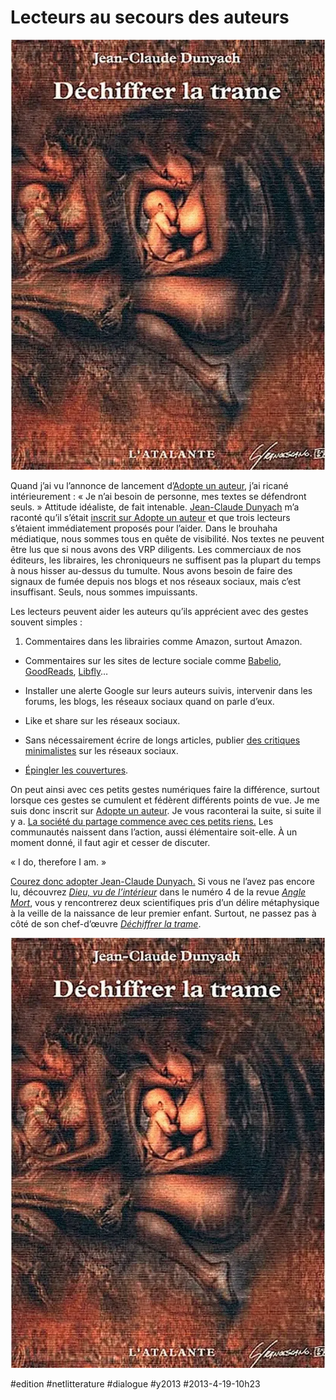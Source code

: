 # Lecteurs au secours des auteurs

![](_i/dunyach1.webp)

Quand j’ai vu l’annonce de lancement d’[Adopte un auteur](http://www.adopteunauteur.fr/thierry-crouzet/), j’ai ricané intérieurement : « Je n’ai besoin de personne, mes textes se défendront seuls. » Attitude idéaliste, de fait intenable.
[Jean-Claude Dunyach](http://www.dunyach.fr) m’a raconté qu’il s’était [inscrit sur Adopte un auteur](http://www.adopteunauteur.fr/jean-claude-dunyach/) et que trois lecteurs s’étaient immédiatement proposés pour l’aider. Dans le brouhaha médiatique, nous sommes tous en quête de visibilité. Nos textes ne peuvent être lus que si nous avons des VRP diligents. Les commerciaux de nos éditeurs, les libraires, les chroniqueurs ne suffisent pas la plupart du temps à nous hisser au-dessus du tumulte. Nous avons besoin de faire des signaux de fumée depuis nos blogs et nos réseaux sociaux, mais c’est insuffisant. Seuls, nous sommes impuissants.

Les lecteurs peuvent aider les auteurs qu’ils apprécient avec des gestes souvent simples :

1. Commentaires dans les librairies comme Amazon, surtout Amazon.

- Commentaires sur les sites de lecture sociale comme [Babelio](http://www.babelio.com/), [GoodReads](http://www.goodreads.com/), [Libfly](http://www.libfly.com/)…

- Installer une alerte Google sur leurs auteurs suivis, intervenir dans les forums, les blogs, les réseaux sociaux quand on parle d’eux.

- Like et share sur les réseaux sociaux.

- Sans nécessairement écrire de longs articles, publier [des critiques minimalistes](lecture-sociale-de-la-quatrieme-theorie.md) sur les réseaux sociaux.

- [Épingler les couvertures](http://pinterest.com/tcrouzet/books-worth-reading/).

On peut ainsi avec ces petits gestes numériques faire la différence, surtout lorsque ces gestes se cumulent et fédèrent différents points de vue. Je me suis donc inscrit sur [Adopte un auteur](http://www.adopteunauteur.fr/thierry-crouzet/). Je vous raconterai la suite, si suite il y a. [La société du partage commence avec ces petits riens.](les-traitres-a-la-cause.md) Les communautés naissent dans l’action, aussi élémentaire soit-elle. À un moment donné, il faut agir et cesser de discuter.

« I do, therefore I am. »

[Courez donc adopter Jean-Claude Dunyach.](http://www.adopteunauteur.fr/jean-claude-dunyach/) Si vous ne l’avez pas encore lu, découvrez [*Dieu, vu de l’intérieur*](http://www.angle-mort.fr/fiction/dieu-vu-de-l-interieur-jean-claude-dunyach/) dans le numéro 4 de la revue [*Angle Mort*](http://www.angle-mort.fr), vous y rencontrerez deux scientifiques pris d’un délire métaphysique à la veille de la naissance de leur premier enfant. Surtout, ne passez pas à côté de son chef-d’œuvre [*Déchiffrer la trame*](http://www.amazon.fr/D%C3%A9chiffrer-trame-Jean-Claude-Dunyach/dp/2841721728).

[![Dunyach](_i/dunyach1.webp)](http://www.amazon.fr/D%C3%A9chiffrer-trame-Jean-Claude-Dunyach/dp/2841721728)

#edition #netlitterature #dialogue #y2013 #2013-4-19-10h23
